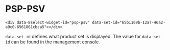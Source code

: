 # PSP-PSV

```markup
<div data-8select-widget-id="psp-psv" data-set-id="65b1169b-12a7-46a2-a9c0-6561861cbca5"></div>
```

`data-set-id` defines what product set is displayed. The value for `data-set-id` can be found in the management console.

